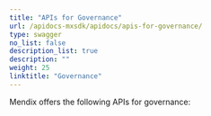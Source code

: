```yaml
---
title: "APIs for Governance"
url: /apidocs-mxsdk/apidocs/apis-for-governance/
type: swagger
no_list: false
description_list: true
description: ""
weight: 25
linktitle: "Governance"
---
```


Mendix offers the following APIs for governance: